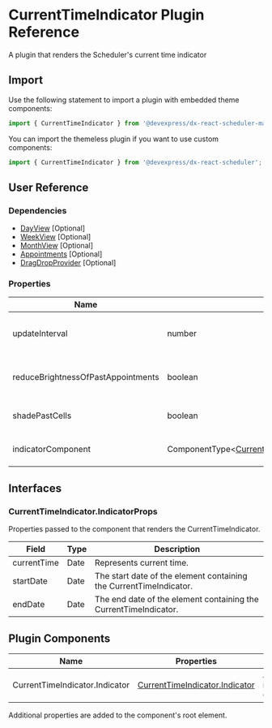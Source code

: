 # CurrentTimeIndicator Plugin Reference

A plugin that renders the Scheduler's current time indicator

## Import

Use the following statement to import a plugin with embedded theme components:

```js
import { CurrentTimeIndicator } from '@devexpress/dx-react-scheduler-material-ui';
```

You can import the themeless plugin if you want to use custom components:

```js
import { CurrentTimeIndicator } from '@devexpress/dx-react-scheduler';
```

## User Reference

### Dependencies

- [DayView](day-view.md) [Optional]
- [WeekView](week-view.md) [Optional]
- [MonthView](month-view.md) [Optional]
- [Appointments](appointments.md) [Optional]
- [DragDropProvider](drag-drop-provider.md) [Optional]

### Properties

Name | Type | Default | Description
-----|------|---------|------------
updateInterval | number | 60000 | The time interval in milliseconds between Indicator's position updates.
reduceBrightnessOfPastAppointments | boolean | `false` | Specifies whether the brightness of past appointments should be reduced.
shadePastCells | boolean | `false` | Specifies whether past cells should be shaded.
indicatorComponent | ComponentType&lt;[CurrentTimeIndicator.IndicatorProps](#currenttimeindicatorindicatorprops)&gt; | | A component that renders the CurrentTimeIndicator.

## Interfaces

### CurrentTimeIndicator.IndicatorProps

Properties passed to the component that renders the CurrentTimeIndicator.

Field | Type | Description
------|------|------------
currentTime | Date | Represents current time.
startDate | Date | The start date of the element containing the CurrentTimeIndicator.
endDate | Date | The end date of the element containing the CurrentTimeIndicator.

## Plugin Components

Name | Properties | Description
-----|------------|------------
CurrentTimeIndicator.Indicator | [CurrentTimeIndicator.Indicator](#currenttimeindicatorindicatorprops) | A component that renders the CurrentTimeIndicator.

Additional properties are added to the component's root element.
